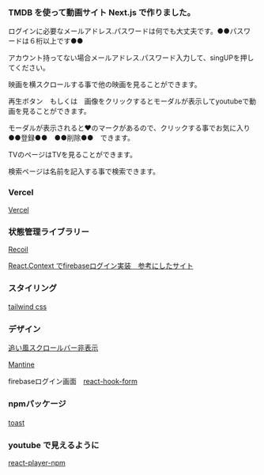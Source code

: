 ### TMDB を使って動画サイト Next.js で作りました。
ログインに必要なメールアドレス.パスワードは何でも大丈夫です。●●パスワードは６桁以上です●●

アカウント持ってない場合メールアドレス.パスワード入力して、singUPを押してください。

映画を横スクロールする事で他の映画を見ることができます。

再生ボタン　もしくは　画像をクリックするとモーダルが表示してyoutubeで動画を見ることができます。

モーダルが表示されると❤のマークがあるので、クリックする事でお気に入り●●登録●●　●●削除●●　できます。

TVのページはTVを見ることができます。

検索ページは名前を記入する事で検索できます。



 ###  Vercel
 [Vercel](https://tmdb-movies-six.vercel.app/) 

 ### 状態管理ライブラリー
 [Recoil](https://recoiljs.org/) 

 [React.Context でfirebaseログイン実装　参考にしたサイト](https://zenn.dev/minguu42/articles/20210705-nextjs-auth)　

 ### スタイリング
 [tailwind css](https://tailwindcss.com/docs/installation)　

 ### デザイン
 [追い風スクロールバー非表示](https://www.npmjs.com/package/tailwind-scrollbar-hide) 

 [Mantine](https://mantine.dev/)　
 
firebaseログイン画面　[react-hook-form](https://react-hook-form.com/get-started#Registerfields)

 ### npmパッケージ
 [toast](https://react-hot-toast.com/)　

 ### youtube で見えるように
  [react-player-npm](https://github.com/cookpete/react-player)

